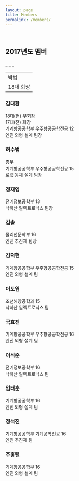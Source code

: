 ```yaml
---
layout: page
title: Members
permalink: /members/
---
```

<br/>
<h2>2017년도 멤버</h2>
_ _ _
<br/>
<table style="width:300px">
<tr>
<td>박범</td>
</tr>
<tr>
<td>18대 회장</td>
</tr>
</table>

<h3>김대환</h3>
18대(현) 부회장<br/>
17대(전) 회장<br/>
기계항공공학부 우주항공공학전공 12<br/>
엔진 외형 설계 팀장<br/>

<h3>허수범</h3>
총무<br/>
기계항공공학부 우주항공공학전공 15<br/>
로켓 동체 설계 팀장<br/>

<h3>정재영</h3>
전기정보공학부 13<br/>
낙하산 일렉트로닉스 팀장<br/>

<h3>김솔</h3>
물리천문학부 16<br/>
엔진 추진제 팀장<br/>

<h3>김덕현</h3>
기계항공공학부 우주항공공학전공 15<br/>
엔진 외형 설계 팀<br/>

<h3>이도엽</h3>
조선해양공학과 15<br/>
낙하산 일렉트로닉스 팀<br/>

<h3>국효진</h3>
기계항공공학부 우주항공공학전공 16<br/>
엔진 외형 설계 팀<br/>

<h3>이석준</h3>
전기정보공학부 16<br/>
낙하산 일렉트로닉스 팀<br/>

<h3>임태훈</h3>
기계항공공학부 16<br/>
엔진 외형 설계 팀<br/>

<h3>정석진</h3>
기계항공공학부 기계공학전공 16<br/>
엔진 추진제 팀<br/>

<h3>주홍렬</h3>
기계항공공학부 16<br/>
엔진 외형 설계 팀<br/>
